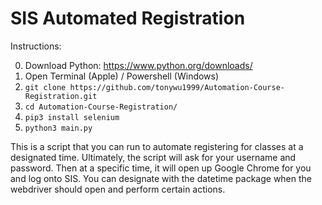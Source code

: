 # SIS Automated Registration

Instructions:

0. Download Python: https://www.python.org/downloads/
1. Open Terminal (Apple) / Powershell (Windows)
2. `git clone https://github.com/tonywu1999/Automation-Course-Registration.git`
3. `cd Automation-Course-Registration/`
4. `pip3 install selenium`
5. `python3 main.py`

This is a script that you can run to automate registering for classes at a designated time.
Ultimately, the script will ask for your username and password. Then at a specific time, it will
open up Google Chrome for you and log onto SIS.  You can designate
with the datetime package when the webdriver should open and perform
certain actions.
